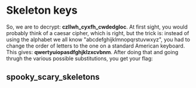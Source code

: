 # Skeleton keys
So, we are to decrypt: **czllwh_cyxfh_cwdedgloc**.
At first sight, you would probably think of a caesar cipher, which is right, but the trick is: instead of using the alphabet we all know "abcdefghijklmnopqrstuvwxyz", you had to change the order of letters to the one on a standard American keyboard. This gives: **qwertyuiopasdfghjklzxcvbnm**. After doing that and going thrugh the various possible substitutions, you get your flag:

## spooky_scary_skeletons
